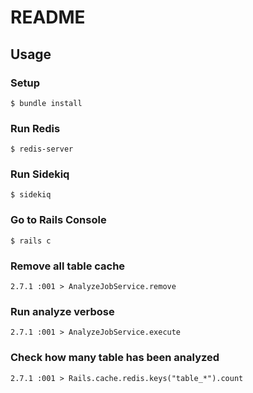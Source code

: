 # README

## Usage
### Setup
```
$ bundle install
```

### Run Redis
```
$ redis-server
```

### Run Sidekiq
```
$ sidekiq
```

### Go to Rails Console
```
$ rails c
```

### Remove all table cache
```
2.7.1 :001 > AnalyzeJobService.remove
```

### Run analyze verbose
```
2.7.1 :001 > AnalyzeJobService.execute
```

### Check how many table has been analyzed
```
2.7.1 :001 > Rails.cache.redis.keys("table_*").count
```